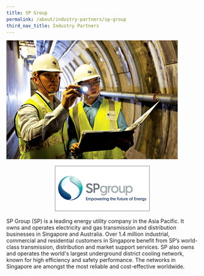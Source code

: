 ```yaml
---
title: SP Group
permalink: /about/industry-partners/sp-group
third_nav_title: Industry Partners
---
```

<img src="/images/careers/industry-partners/sp_group_large.jpg" alt="Singapore Power Group (SP)" style="width: 450px; height: 312px;" /><br/>

<div style="text-align: center;">
    <a href="https://www.spgroup.com.sg" target="_blank"><img alt="Singapore Power" src="/images/common/partner-logos/sp_group.png" style="width: 250px; height: 120px;"></a>
</div>

SP Group (SP) is a leading energy utility company in the Asia Pacific. It owns and operates electricity and gas transmission and distribution businesses in Singapore and Australia. Over 1.4 million industrial, commercial and residential customers in Singapore benefit from SP’s world-class transmission, distribution and market support services.  SP also owns and operates the world's largest underground district cooling network, known for high efficiency and safety performance. The networks in Singapore are amongst the most reliable and cost-effective worldwide.

